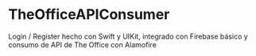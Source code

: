 # TheOfficeAPIConsumer

Login / Register hecho con Swift y UIKit, integrado con Firebase básico y consumo de API de The Office con Alamofire
